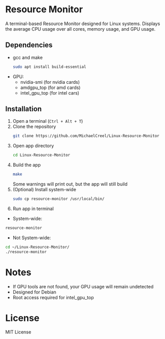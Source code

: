 # Resource Monitor

A terminal-based Resource Monitor designed for Linux systems. Displays the average CPU usage over all cores, memory usage, and GPU usage.

## Dependencies

- gcc and make
  ```bash
  sudo apt install build-essential
- GPU:
  - nvidia-smi (for nvidia cards)
  - amdgpu_top (for amd cards)
  - intel_gpu_top (for intel cars)

## Installation

1. Open a terminal (```Ctrl + Alt + T```)
2. Clone the repository
   ```bash
   git clone https://github.com/MichaelCreel/Linux-Resource-Monitor
3. Open app directory
   ```bash
   cd Linux-Resource-Monitor
4. Build the app
   ```bash
   make
   ```
   Some warnings will print out, but the app will still build
5. (Optional) Install system-wide
   ```bash
   sudo cp resource-monitor /usr/local/bin/
6. Run app in terminal

  - System-wide:
   ```bash
   resource-monitor
```

  - Not System-wide:
  ```bash
cd ~/Linux-Resource-Monitor/
./resource-monitor
```

# Notes

- If GPU tools are not found, your GPU usage will remain undetected
- Designed for Debian
- Root access required for intel_gpu_top

# License

MIT License

